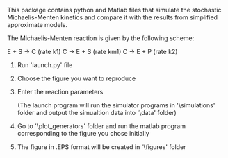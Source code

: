 This package contains python and Matlab files that simulate the stochastic Michaelis-Menten kinetics and compare it with the results from simplified approximate models.

The Michaelis-Menten reaction is given by the following scheme:

E + S -> C (rate k1)
C -> E + S (rate km1)
C -> E + P (rate k2)

1. Run 'launch.py' file

2. Choose the figure you want to reproduce

3. Enter the reaction parameters

   (The launch program will run the simulator programs in '\simulations' folder and output the simualtion data into '\data' folder)

4. Go to '\plot_generators' folder and run the matlab program corresponding to the figure you chose initially

5. The figure in .EPS format will be created in '\figures' folder